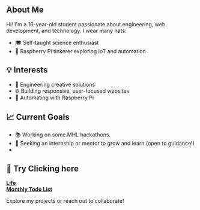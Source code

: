 ##  About Me

Hi! I'm a 16-year-old student passionate about engineering, web development, and technology. I wear many hats:

- 🎓 Self-taught science enthusiast  
- 🔧 Raspberry Pi tinkerer exploring IoT and automation  

## 💡 Interests

- 🚀 Engineering creative solutions  
- 🌐 Building responsive, user-focused websites  
- 🔧 Automating with Raspberry Pi  

## 📈 Current Goals

- 📚 Working on some MHL hackathons. 
- 🤝 Seeking an internship or mentor to grow and learn (open to guidance!)
- 
## 📌 Try Clicking here 
[**Life**](https://github.com/aryan6673/LIFE)  
[**Monthly Todo List**](https://github.com/aryan6673/MYTODO)  

Explore my projects or reach out to collaborate!


